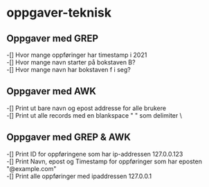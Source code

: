 # oppgaver-teknisk

## Oppgaver med GREP

-[] Hvor mange oppføringer har timestamp i 2021 \
-[] Hvor mange navn starter på bokstaven B? \
-[] Hvor mange navn har bokstaven f i seg?


## Oppgaver med AWK

-[] Print ut bare navn og epost addresse for alle brukere \
-[] Print ut alle records med en blankspace " " som delimiter \


## Oppgaver med GREP & AWK

-[] Print ID for oppføringene som har ip-addressen 127.0.0.123 \
-[] Print Navn, epost og Timestamp for oppføringer som har eposten "@example.com" \
-[] Print alle oppføringer med ipaddressen 127.0.0.1
